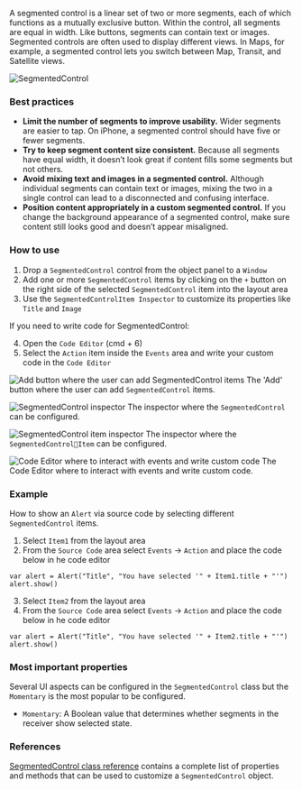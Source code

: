 A segmented control is a linear set of two or more segments, each of which functions as a mutually exclusive button. Within the control, all segments are equal in width. Like buttons, segments can contain text or images. Segmented controls are often used to display different views. In Maps, for example, a segmented control lets you switch between Map, Transit, and Satellite views.

![SegmentedControl](images/segmentedcontrol1.png)

### Best practices
* **Limit the number of segments to improve usability.** Wider segments are easier to tap. On iPhone, a segmented control should have five or fewer segments.
* **Try to keep segment content size consistent.** Because all segments have equal width, it doesn’t look great if content fills some segments but not others.
* **Avoid mixing text and images in a segmented control.** Although individual segments can contain text or images, mixing the two in a single control can lead to a disconnected and confusing interface.
* **Position content appropriately in a custom segmented control.** If you change the background appearance of a segmented control, make sure content still looks good and doesn’t appear misaligned.

### How to use
1. Drop a `SegmentedControl` control from the object panel to a `Window`
2. Add one or more `SegmentedControl` items by clicking on the `+` button on the right side of the selected `SegmentedControl` item into the layout area
3. Use the `SegmentedControlItem Inspector` to customize its properties like `Title` and `Image`

If you need to write code for SegmentedControl:

4. Open the `Code Editor` (cmd + 6)
5. Select the `Action` item inside the `Events` area and write your custom code in the `Code Editor`

![`Add` button where the user can add `SegmentedControl` items](images/segmentedcontrol5.png)
The 'Add' button where the user can add `SegmentedControl` items.

![`SegmentedControl` inspector](images/segmentedcontrol2.png)
The inspector where the `SegmentedControl` can be configured.

![`SegmentedControl` item inspector](images/segmentedcontrol3.png)
The inspector where the `SegmentedControlItem` can be configured.

![`Code Editor` where to interact with events and write custom code](images/segmentedcontrol4.png)
The Code Editor where to interact with events and write custom code.

### Example
How to show an `Alert` via source code by selecting different `SegmentedControl` items.

1. Select `Item1` from the layout area
2. From the `Source Code` area select `Events` -> `Action`  and place the code below in he code editor
```
var alert = Alert("Title", "You have selected '" + Item1.title + "'")
alert.show()
```
3. Select `Item2` from the layout area
4. From the `Source Code` area select `Events` -> `Action`  and place the code below in he code editor
```
var alert = Alert("Title", "You have selected '" + Item2.title + "'")
alert.show()
```

### Most important properties
Several UI aspects can be configured in the `SegmentedControl` class but the `Momentary` is the most popular to be configured.
- `Momentary`: A Boolean value that determines whether segments in the receiver show selected state.

### References
[SegmentedControl class reference](../classes/SegmentedControl.html) contains a complete list of properties and methods that can be used to customize a `SegmentedControl` object.

